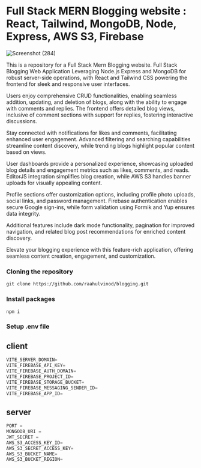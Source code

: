 # Full Stack MERN Blogging website : React, Tailwind, MongoDB, Node, Express, AWS S3, Firebase

![Screenshot (284)](https://github.com/raahulvinod/airbnb-clone/assets/120365941/6d8ef0fe-d581-4e1e-bb93-aabd0048eff4)

This is a repository for a Full Stack Mern Blogging website.
Full Stack Blogging Web Application Leveraging Node.js Express and MongoDB for robust server-side operations, with React and Tailwind CSS powering the frontend for sleek and responsive user interfaces.

Users enjoy comprehensive CRUD functionalities, enabling seamless addition, updating, and deletion of blogs, along with the ability to engage with comments and replies. The frontend offers detailed blog views, inclusive of comment sections with support for replies, fostering interactive discussions.

Stay connected with notifications for likes and comments, facilitating enhanced user engagement. Advanced filtering and searching capabilities streamline content discovery, while trending blogs highlight popular content based on views.

User dashboards provide a personalized experience, showcasing uploaded blog details and engagement metrics such as likes, comments, and reads. EditorJS integration simplifies blog creation, while AWS S3 handles banner uploads for visually appealing content.

Profile sections offer customization options, including profile photo uploads, social links, and password management. Firebase authentication enables secure Google sign-ins, while form validation using Formik and Yup ensures data integrity.

Additional features include dark mode functionality, pagination for improved navigation, and related blog post recommendations for enriched content discovery.

Elevate your blogging experience with this feature-rich application, offering seamless content creation, engagement, and customization.

### Cloning the repository

```shell
git clone https://github.com/raahulvinod/blogging.git
```

### Install packages

```shell
npm i
```

### Setup .env file

## client
```js
VITE_SERVER_DOMAIN=
VITE_FIREBASE_API_KEY=
VITE_FIREBASE_AUTH_DOMAIN=
VITE_FIREBASE_PROJECT_ID=
VITE_FIREBASE_STORAGE_BUCKET=
VITE_FIREBASE_MESSAGING_SENDER_ID=
VITE_FIREBASE_APP_ID=
```

## server
```js
PORT = 
MONGODB_URI = 
JWT_SECRET = 
AWS_S3_ACCESS_KEY_ID=
AWS_S3_SECRET_ACCESS_KEY=
AWS_S3_BUCKET_NAME=
AWS_S3_BUCKET_REGION=
```
